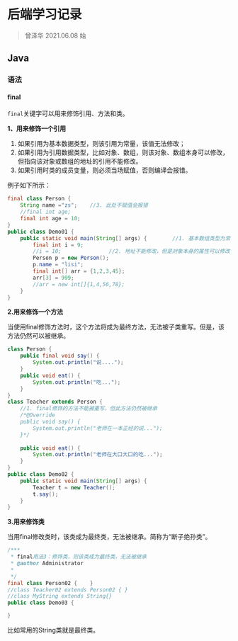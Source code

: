 # 后端学习记录

> 曾泽华 2021.06.08 始

## Java

### 语法

#### final

`final`关键字可以用来修饰引用、方法和类。

 **1、用来修饰一个引用**

1.  如果引用为基本数据类型，则该引用为常量，该值无法修改；
2.  如果引用为引用数据类型，比如对象、数组，则该对象、数组本身可以修改，但指向该对象或数组的地址的引用不能修改。
3.  如果引用时类的成员变量，则必须当场赋值，否则编译会报错。

  例子如下所示：

```java
final class Person {
    String name ="zs";    //3. 此处不赋值会报错
    //final int age;
    final int age = 10;  
}
public class Demo01 {
    public static void main(String[] args) {        //1. 基本数组类型为常量，无法修改
        final int i = 9;
        //i = 10;               //2. 地址不能修改，但是对象本身的属性可以修改
        Person p = new Person();
        p.name = "lisi";
        final int[] arr = {1,2,3,45};
        arr[3] = 999;
        //arr = new int[]{1,4,56,78};
    }
}
```

 **2.用来修饰一个方法**

  当使用final修饰方法时，这个方法将成为最终方法，无法被子类重写。但是，该方法仍然可以被继承。

```java
class Person {
    public final void say() {
        System.out.println("说....");
    }
    public void eat() {
        System.out.println("吃...");
    }
}
class Teacher extends Person {
    //1. final修饰的方法不能被重写，但此方法仍然被继承
    /*@Override
    public void say() {
        System.out.println("老师在一本正经的说...");
    }*/
    
    public void eat() {
        System.out.println("老师在大口大口的吃...");
    }
}
public class Demo02 {
    public static void main(String[] args) {
        Teacher t = new Teacher();
        t.say();
    }    
}
```

**3.用来修饰类**

 当用final修改类时，该类成为最终类，无法被继承。简称为“断子绝孙类”。

```java
/***
 * final用法3：修饰类，则该类成为最终类，无法被继承
 * @author Administrator
 *
 */
final class Person02 {    }
//class Teacher02 extends Person02 { }
//class MyString extends String{}
public class Demo03 {

}
```

 比如常用的String类就是最终类。

